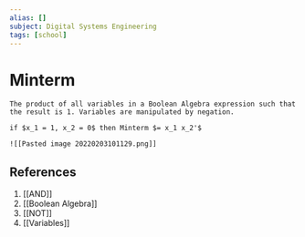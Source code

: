 ```yaml
---
alias: []
subject: Digital Systems Engineering
tags: [school]
---
```

# Minterm


```ad-note
The product of all variables in a Boolean Algebra expression such that the result is 1. Variables are manipulated by negation.
```

```ad-example
if $x_1 = 1, x_2 = 0$ then Minterm $= x_1 x_2'$
```

```ad-info
![[Pasted image 20220203101129.png]]
```

## References
1. [[AND]]
2. [[Boolean Algebra]]
3. [[NOT]]
4. [[Variables]]